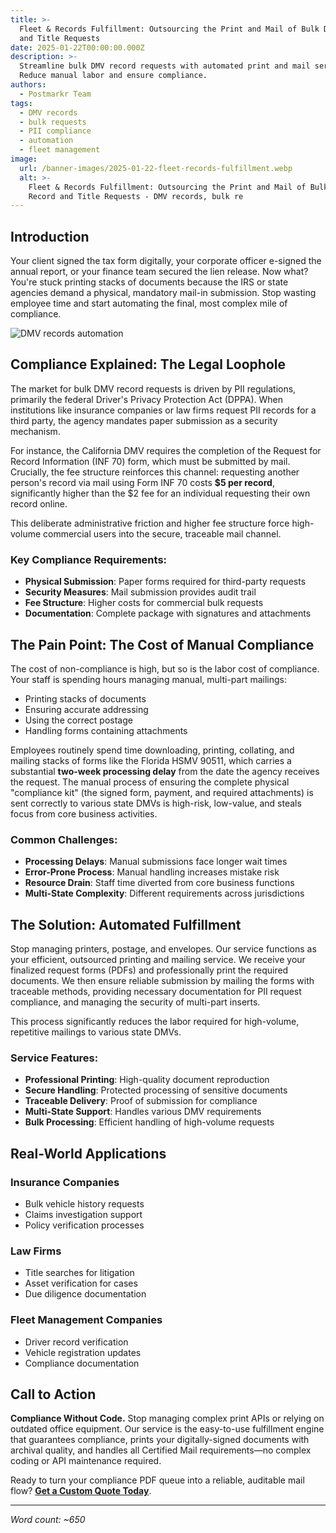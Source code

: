 ```yaml
---
title: >-
  Fleet & Records Fulfillment: Outsourcing the Print and Mail of Bulk DMV Record
  and Title Requests
date: 2025-01-22T00:00:00.000Z
description: >-
  Streamline bulk DMV record requests with automated print and mail services.
  Reduce manual labor and ensure compliance.
authors:
  - Postmarkr Team
tags:
  - DMV records
  - bulk requests
  - PII compliance
  - automation
  - fleet management
image:
  url: /banner-images/2025-01-22-fleet-records-fulfillment.webp
  alt: >-
    Fleet & Records Fulfillment: Outsourcing the Print and Mail of Bulk DMV
    Record and Title Requests - DMV records, bulk re
---
```


## Introduction

Your client signed the tax form digitally, your corporate officer e-signed the annual report, or your finance team secured the lien release. Now what? You're stuck printing stacks of documents because the IRS or state agencies demand a physical, mandatory mail-in submission. Stop wasting employee time and start automating the final, most complex mile of compliance.

![DMV records automation](/banner-images/default-banner.webp)

## Compliance Explained: The Legal Loophole

The market for bulk DMV record requests is driven by PII regulations, primarily the federal Driver's Privacy Protection Act (DPPA). When institutions like insurance companies or law firms request PII records for a third party, the agency mandates paper submission as a security mechanism. 

For instance, the California DMV requires the completion of the Request for Record Information (INF 70) form, which must be submitted by mail. Crucially, the fee structure reinforces this channel: requesting another person's record via mail using Form INF 70 costs **$5 per record**, significantly higher than the $2 fee for an individual requesting their own record online. 

This deliberate administrative friction and higher fee structure force high-volume commercial users into the secure, traceable mail channel.

### Key Compliance Requirements:
- **Physical Submission**: Paper forms required for third-party requests
- **Security Measures**: Mail submission provides audit trail
- **Fee Structure**: Higher costs for commercial bulk requests
- **Documentation**: Complete package with signatures and attachments

## The Pain Point: The Cost of Manual Compliance

The cost of non-compliance is high, but so is the labor cost of compliance. Your staff is spending hours managing manual, multi-part mailings:

- Printing stacks of documents
- Ensuring accurate addressing
- Using the correct postage
- Handling forms containing attachments

Employees routinely spend time downloading, printing, collating, and mailing stacks of forms like the Florida HSMV 90511, which carries a substantial **two-week processing delay** from the date the agency receives the request. The manual process of ensuring the complete physical "compliance kit" (the signed form, payment, and required attachments) is sent correctly to various state DMVs is high-risk, low-value, and steals focus from core business activities.

### Common Challenges:
- **Processing Delays**: Manual submissions face longer wait times
- **Error-Prone Process**: Manual handling increases mistake risk
- **Resource Drain**: Staff time diverted from core business functions
- **Multi-State Complexity**: Different requirements across jurisdictions

## The Solution: Automated Fulfillment

Stop managing printers, postage, and envelopes. Our service functions as your efficient, outsourced printing and mailing service. We receive your finalized request forms (PDFs) and professionally print the required documents. We then ensure reliable submission by mailing the forms with traceable methods, providing necessary documentation for PII request compliance, and managing the security of multi-part inserts.

This process significantly reduces the labor required for high-volume, repetitive mailings to various state DMVs.

### Service Features:
- **Professional Printing**: High-quality document reproduction
- **Secure Handling**: Protected processing of sensitive documents
- **Traceable Delivery**: Proof of submission for compliance
- **Multi-State Support**: Handles various DMV requirements
- **Bulk Processing**: Efficient handling of high-volume requests

## Real-World Applications

### Insurance Companies
- Bulk vehicle history requests
- Claims investigation support
- Policy verification processes

### Law Firms
- Title searches for litigation
- Asset verification for cases
- Due diligence documentation

### Fleet Management Companies
- Driver record verification
- Vehicle registration updates
- Compliance documentation

## Call to Action

**Compliance Without Code.** Stop managing complex print APIs or relying on outdated office equipment. Our service is the easy-to-use fulfillment engine that guarantees compliance, prints your digitally-signed documents with archival quality, and handles all Certified Mail requirements—no complex coding or API maintenance required.

Ready to turn your compliance PDF queue into a reliable, auditable mail flow? **[Get a Custom Quote Today](https://postmarkr.com)**.

---

*Word count: ~650*
